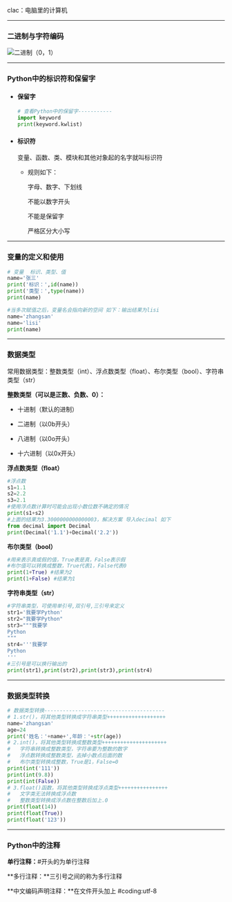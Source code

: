 clac：电脑里的计算机

------

### 二进制与字符编码

![二进制（0，1）](F:\XMindWork\二进制（0，1）.png)

------

### Python中的标识符和保留字

- #### 保留字

  ```python
  # 查看Python中的保留字-----------
  import keyword
  print(keyword.kwlist)
  ```

- #### 标识符

  变量、函数、类、模块和其他对象起的名字就叫标识符

  - 规则如下：

    字母、数字、下划线

    不能以数字开头

    不能是保留字

    严格区分大小写

------

### 变量的定义和使用

```python
# 变量  标识、类型、值
name='张三'
print('标识：',id(name))
print('类型：',type(name))
print(name)

#当多次赋值之后，变量名会指向新的空间 如下：输出结果为lisi
name='zhangsan'
name='lisi'
print(name)
```

------

### 数据类型

常用数据类型：整数类型（int）、浮点数类型（float）、布尔类型（bool）、字符串类型（str）

**整数类型（可以是正数、负数、0）：**

- 十进制（默认的进制）

- 二进制（以0b开头）

- 八进制（以0o开头）

- 十六进制（以0x开头）

**浮点数类型（float）**

```python
#浮点数
s1=1.1
s2=2.2
s3=2.1
#使用浮点数计算时可能会出现小数位数不确定的情况
print(s1+s2)
#上面的结果为3.3000000000000003，解决方案 导入decimal 如下
from decimal import Decimal
print(Decimal('1.1')+Decimal('2.2'))
```

**布尔类型（bool）**

```python
#用来表示真或假的值，True表是真，False表示假
#布尔值可以转换成整数，True代表1，False代表0
print(1+True) #结果为2
print(1+False) #结果为1
```

**字符串类型（str）**

```python
#字符串类型，可使用单引号,双引号,三引号来定义
str1='我要学Python'
str2="我要学Python"
str3="""我要学
Python
"""
str4='''我要学
Python
'''
#三引号是可以换行输出的
print(str1),print(str2),print(str3),print(str4)
```

------

### 数据类型转换

```python
# 数据类型转换---------------------------------------
# 1.str()，将其他类型转换成字符串类型+++++++++++++++++++
name='zhangsan'
age=24
print('姓名：'+name+',年龄：'+str(age))
# 2.int()，将其他类型转换成整数类型+++++++++++++++++++++
#   字符串转换成整数类型，字符串要为整数的数字
#   浮点数转换成整数类型，去掉小数点后面的数
#   布尔类型转换成整数，True是1，False=0
print(int('111'))
print(int(9.8))
print(int(False))
# 3.float()函数，将其他类型转换成浮点类型++++++++++++++++
#   文字类无法转换成浮点数
#   整数类型转换成浮点数在整数后加上.0
print(float(14))
print(float(True))
print(float('123'))
```

------

### Python中的注释

**单行注释：**#开头的为单行注释

**多行注释：**三引号之间的称为多行注释

**中文编码声明注释：**在文件开头加上 #coding:utf-8